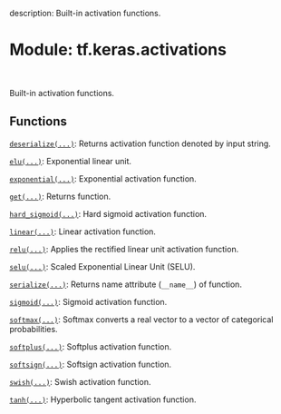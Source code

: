 description: Built-in activation functions.

<div itemscope itemtype="http://developers.google.com/ReferenceObject">
<meta itemprop="name" content="tf.keras.activations" />
<meta itemprop="path" content="Stable" />
</div>

# Module: tf.keras.activations

<!-- Insert buttons and diff -->

<table class="tfo-notebook-buttons tfo-api nocontent" align="left">

</table>



Built-in activation functions.



## Functions

[`deserialize(...)`](../../tf/keras/activations/deserialize.md): Returns activation function denoted by input string.

[`elu(...)`](../../tf/keras/activations/elu.md): Exponential linear unit.

[`exponential(...)`](../../tf/keras/activations/exponential.md): Exponential activation function.

[`get(...)`](../../tf/keras/activations/get.md): Returns function.

[`hard_sigmoid(...)`](../../tf/keras/activations/hard_sigmoid.md): Hard sigmoid activation function.

[`linear(...)`](../../tf/keras/activations/linear.md): Linear activation function.

[`relu(...)`](../../tf/keras/activations/relu.md): Applies the rectified linear unit activation function.

[`selu(...)`](../../tf/keras/activations/selu.md): Scaled Exponential Linear Unit (SELU).

[`serialize(...)`](../../tf/keras/activations/serialize.md): Returns name attribute (`__name__`) of function.

[`sigmoid(...)`](../../tf/keras/activations/sigmoid.md): Sigmoid activation function.

[`softmax(...)`](../../tf/keras/activations/softmax.md): Softmax converts a real vector to a vector of categorical probabilities.

[`softplus(...)`](../../tf/keras/activations/softplus.md): Softplus activation function.

[`softsign(...)`](../../tf/keras/activations/softsign.md): Softsign activation function.

[`swish(...)`](../../tf/keras/activations/swish.md): Swish activation function.

[`tanh(...)`](../../tf/keras/activations/tanh.md): Hyperbolic tangent activation function.

